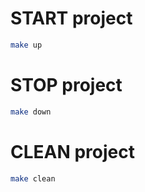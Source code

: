 # START project

```bash
make up
```

# STOP project

```bash
make down
```

# CLEAN project

```bash
make clean
```